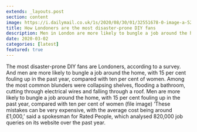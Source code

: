 ```yaml
---
extends: _layouts.post
section: content
image: https://i.dailymail.co.uk/1s/2020/08/30/01/32551678-0-image-a-52_1598747768067.jpg 
title: How Londoners are the most disaster-prone DIY fans 
description: Men in London are more likely to bungle a job around the home, with 15 per cent fouling up in the past year, compared with ten per cent of women. 
date: 2020-03-02 
categories: [latest] 
featured: true 
--- 
```

The most disaster-prone DIY fans are Londoners, according to a survey.
And men are more likely to bungle a job around the home, with 15 per cent fouling up in the past year, compared with ten per cent of women.
Among the most common blunders were collapsing shelves, flooding a bathroom, cutting through electrical wires and falling through a roof.
Men are more likely to bungle a job around the home, with 15 per cent fouling up in the past year, compared with ten per cent of women (file image)
‘These mistakes can be very expensive, with the average cost being around £1,000,’ said a spokesman for Rated People, which analysed 820,000 job queries on its website over the past year. 
